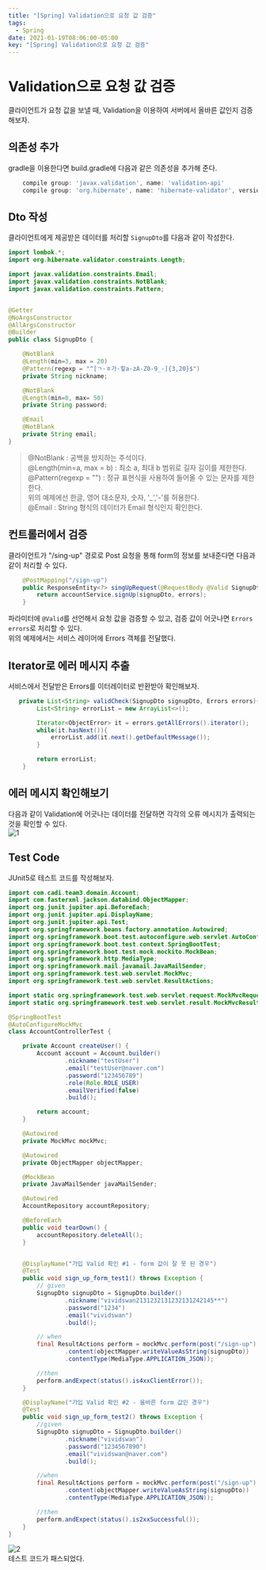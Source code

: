 ```yaml
---
title: "[Spring] Validation으로 요청 값 검증"
tags:
  - Spring
date: 2021-01-19T08:06:00-05:00
key: "[Spring] Validation으로 요청 값 검증"
---
```


# Validation으로 요청 값 검증

클라이언트가 요청 값을 보낼 때, Validation을 이용하여 서버에서 올바른 값인지 검증해보자.<br>

<!--more-->

## 의존성 추가

gradle을 이용한다면 build.gradle에 다음과 같은 의존성을 추가해 준다.<br>

```gradle
    compile group: 'javax.validation', name: 'validation-api'
    compile group: 'org.hibernate', name: 'hibernate-validator', version: '6.1.0.Final'
```

## Dto 작성

클라이언트에게 제공받은 데이터를 처리할 `SignupDto`를 다음과 같이 작성한다.<br>

```java
import lombok.*;
import org.hibernate.validator.constraints.Length;

import javax.validation.constraints.Email;
import javax.validation.constraints.NotBlank;
import javax.validation.constraints.Pattern;


@Getter
@NoArgsConstructor
@AllArgsConstructor
@Builder
public class SignupDto {

    @NotBlank
    @Length(min=3, max = 20)
    @Pattern(regexp = "^[ㄱ-ㅎ가-힣a-zA-Z0-9_-]{3,20}$")
    private String nickname;

    @NotBlank
    @Length(min=8, max= 50)
    private String password;

    @Email
    @NotBlank
    private String email;
}
```

> @NotBlank : 공백을 방지하는 주석이다.<br>
> @Length(min=a, max = b) : 최소 a, 최대 b 범위로 길자 길이를 제한한다.<br>
> @Pattern(regexp = "") : 정규 표현식을 사용하여 들어올 수 있는 문자를 제한한다.<br>
> 위의 예제에선 한글, 영어 대소문자, 숫자, '_','-'를 허용한다.<br>
> @Email : String 형식의 데이터가 Email 형식인지 확인한다.<br>

## 컨트롤러에서 검증

클라이언트가 "/sing-up" 경로로 Post 요청을 통해 form의 정보를 보내준다면 다음과 같이 처리할 수 있다.

```java
    @PostMapping("/sign-up")
    public ResponseEntity<?> singUpRequest(@RequestBody @Valid SignupDto signupDto, Errors errors){
        return accountService.signUp(signupDto, errors);
    }
```

파라미터에 `@Valid`를 선언해서 요청 값을 검증할 수 있고, 검증 값이 어긋나면 `Errors errors`로 처리할 수 있다.<br>
위의 예제에서는 서비스 레이어에 Errors 객체를 전달했다.<br>

## Iterator로 에러 메시지 추출

서비스에서 전달받은 Errors를 이터레이터로 반환받아 확인해보자.<br>

```java
   private List<String> validCheck(SignupDto signupDto, Errors errors){
        List<String> errorList = new ArrayList<>();

        Iterator<ObjectError> it = errors.getAllErrors().iterator();
        while(it.hasNext()){
            errorList.add(it.next().getDefaultMessage());
        }

        return errorList;
    }
```

## 에러 메시지 확인해보기

다음과 같이 Validation에 어긋나는 데이터를 전달하면 각각의 오류 메시지가 출력되는 것을 확인할 수 있다.<br>
![1](/assets/images/210119-1.png)<br>

## Test Code

JUnit5로 테스트 코드를 작성해보자.<br>

```java
import com.cadi.team3.domain.Account;
import com.fasterxml.jackson.databind.ObjectMapper;
import org.junit.jupiter.api.BeforeEach;
import org.junit.jupiter.api.DisplayName;
import org.junit.jupiter.api.Test;
import org.springframework.beans.factory.annotation.Autowired;
import org.springframework.boot.test.autoconfigure.web.servlet.AutoConfigureMockMvc;
import org.springframework.boot.test.context.SpringBootTest;
import org.springframework.boot.test.mock.mockito.MockBean;
import org.springframework.http.MediaType;
import org.springframework.mail.javamail.JavaMailSender;
import org.springframework.test.web.servlet.MockMvc;
import org.springframework.test.web.servlet.ResultActions;

import static org.springframework.test.web.servlet.request.MockMvcRequestBuilders.*;
import static org.springframework.test.web.servlet.result.MockMvcResultMatchers.*;

@SpringBootTest
@AutoConfigureMockMvc
class AccountControllerTest {

    private Account createUser() {
        Account account = Account.builder()
                .nickname("testUser")
                .email("testUser@naver.com")
                .password("123456789")
                .role(Role.ROLE_USER)
                .emailVerified(false)
                .build();

        return account;
    }

    @Autowired
    private MockMvc mockMvc;

    @Autowired
    private ObjectMapper objectMapper;

    @MockBean
    private JavaMailSender javaMailSender;

    @Autowired
    AccountRepository accountRepository;

    @BeforeEach
    public void tearDown() {
        accountRepository.deleteAll();
    }


    @DisplayName("가입 Valid 확인 #1 - form 값이 잘 못 된 경우")
    @Test
    public void sign_up_form_test1() throws Exception {
        // given
        SignupDto signupDto = SignupDto.builder()
                .nickname("vividswan2131232131232131242145**")
                .password("1234")
                .email("vividswan")
                .build();

        // when
        final ResultActions perform = mockMvc.perform(post("/sign-up")
                .content(objectMapper.writeValueAsString(signupDto))
                .contentType(MediaType.APPLICATION_JSON));

        //then
        perform.andExpect(status().is4xxClientError());
    }

    @DisplayName("가입 Valid 확인 #2 - 올바른 form 값인 경우")
    @Test
    public void sign_up_form_test2() throws Exception {
        //given
        SignupDto signupDto = SignupDto.builder()
                .nickname("vividswan")
                .password("1234567890")
                .email("vividswan@naver.com")
                .build();

        //when
        final ResultActions perform = mockMvc.perform(post("/sign-up")
                .content(objectMapper.writeValueAsString(signupDto))
                .contentType(MediaType.APPLICATION_JSON));

        //then
        perform.andExpect(status().is2xxSuccessful());
    }
}
```

![2](/assets/images/210119-2.png)<br>
테스트 코드가 패스되었다.<br>